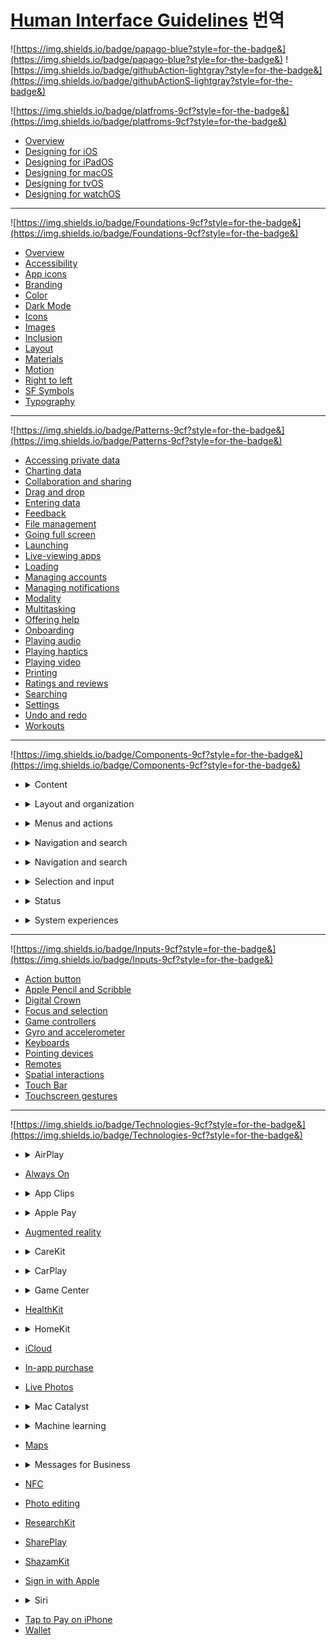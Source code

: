 # **[Human Interface Guidelines](https://developer.apple.com/design/human-interface-guidelines/guidelines/overview/) 번역**

![https://img.shields.io/badge/papago-blue?style=for-the-badge&](https://img.shields.io/badge/papago-blue?style=for-the-badge&)
![https://img.shields.io/badge/githubAction-lightgray?style=for-the-badge&](https://img.shields.io/badge/githubActionS-lightgray?style=for-the-badge&)

![https://img.shields.io/badge/platfroms-9cf?style=for-the-badge&](https://img.shields.io/badge/platfroms-9cf?style=for-the-badge&)

- [Overview](./translated-markdown/platforms/overview.md)
- [Designing for iOS](./translated-markdown/platforms/designing-for-ios.md)
- [Designing for iPadOS](./translated-markdown/platforms/designing-for-ipados.md)
- [Designing for macOS](./translated-markdown/platforms/designing-for-macos.md)
- [Designing for tvOS](./translated-markdown/platforms/designing-for-tvos.md)
- [Designing for watchOS](./translated-markdown/platforms/designing-for-watchos.md)

---

![https://img.shields.io/badge/Foundations-9cf?style=for-the-badge&](https://img.shields.io/badge/Foundations-9cf?style=for-the-badge&)

- [Overview](./translated-markdown/foundations/overview.md)
- [Accessibility](./translated-markdown/foundations/accessibility.md)
- [App icons](./translated-markdown/foundations/app-icons.md)
- [Branding](./translated-markdown/foundations/branding.md)
- [Color](./translated-markdown/foundations/color.md)
- [Dark Mode](./translated-markdown/foundations/dark-mode.md)
- [Icons](./translated-markdown/foundations/icons.md)
- [Images](./translated-markdown/foundations/images.md)
- [Inclusion](./translated-markdown/foundations/inclusion.md)
- [Layout](./translated-markdown/foundations/layout.md)
- [Materials](./translated-markdown/foundations/materials.md)
- [Motion](./translated-markdown/foundations/motion.md)
- [Right to left](./translated-markdown/foundations/right-to-left.md)
- [SF Symbols](./translated-markdown/foundations/sf-symbols.md)
- [Typography](./translated-markdown/foundations/typography.md)

---

![https://img.shields.io/badge/Patterns-9cf?style=for-the-badge&](https://img.shields.io/badge/Patterns-9cf?style=for-the-badge&)

- [Accessing private data](./translated-markdown/patterns/accessing-private-data.md)
- [Charting data](./translated-markdown/patterns/charting-data.md)
- [Collaboration and sharing](./translated-markdown/patterns/collaboration-and-sharing.md)
- [Drag and drop](./translated-markdown/patterns/drag-and-drop.md)
- [Entering data](./translated-markdown/patterns/entering-data.md)
- [Feedback](./translated-markdown/patterns/feedback.md)
- [File management](./translated-markdown/patterns/file-management.md)
- [Going full screen](./translated-markdown/patterns/going-full-screen.md)
- [Launching](./translated-markdown/patterns/launching.md)
- [Live-viewing apps](./translated-markdown/patterns/live-viewing-apps.md)
- [Loading](./translated-markdown/patterns/loading.md)
- [Managing accounts](./translated-markdown/patterns/managing-accounts.md)
- [Managing notifications](./translated-markdown/patterns/managing-notifications.md)
- [Modality](./translated-markdown/patterns/modality.md)
- [Multitasking](./translated-markdown/patterns/multitasking.md)
- [Offering help](./translated-markdown/patterns/offering-help.md)
- [Onboarding](./translated-markdown/patterns/onboarding.md)
- [Playing audio](./translated-markdown/patterns/playing-audio.md)
- [Playing haptics](./translated-markdown/patterns/playing-haptics.md)
- [Playing video](./translated-markdown/patterns/playing-video.md)
- [Printing](./translated-markdown/patterns/printing.md)
- [Ratings and reviews](./translated-markdown/patterns/ratings-and-reviews.md)
- [Searching](./translated-markdown/patterns/searching.md)
- [Settings](./translated-markdown/patterns/settings.md)
- [Undo and redo](./translated-markdown/patterns/undo-and-redo.md)
- [Workouts](./translated-markdown/patterns/workouts.md)

---

![https://img.shields.io/badge/Components-9cf?style=for-the-badge&](https://img.shields.io/badge/Components-9cf?style=for-the-badge&)

- <details> <summary> Content </summary>

  - [Charts](./translated-markdown/components/content/charts.md)
  - [Image views](./translated-markdown/components/content/image-views.md)
  - [Text views](./translated-markdown/components/content/text-views.md)
  - [Web views](./translated-markdown/components/content/web-views.md)

</details>

- <details> <summary> Layout and organization </summary>

  - [Boxes](./translated-markdown/components/layout-and-organization/boxes.md)
  - [Collections](./translated-markdown/components/layout-and-organization/collections.md)
  - [Column views](./translated-markdown/components/layout-and-organization/column-views.md)
  - [Disclosure controls](./translated-markdown/components/layout-and-organization/disclosure-controls.md)
  - [Labels](./translated-markdown/components/layout-and-organization/labels.md)
  - [Lists and tables](./translated-markdown/components/layout-and-organization/list-and-tables.md)
  - [Lockups](./translated-markdown/components/layout-and-organization/lockups.md)
  - [Outline views](./translated-markdown/components/layout-and-organization/outline-views.md)
  - [Split views](./translated-markdown/components/layout-and-organization/split-views.md)
  - [Tab views](./translated-markdown/components/layout-and-organization/tab-views.md)

</details>

- <details> <summary> Menus and actions </summary>

  - [Activity views](./translated-markdown/components/menus-and-actions/activity-views.md)
  - [Buttons](./translated-markdown/components/menus-and-actions/buttons.md)
  - [Context menus](./translated-markdown/components/menus-and-actions/context-menus.md)
  - [Dock menus](./translated-markdown/components/menus-and-actions/dock-menus.md)
  - [Edit menus](./translated-markdown/components/menus-and-actions/edit-menus.md)
  - [Menus](./translated-markdown/components/menus-and-actions/menus.md)
  - [Pop-up buttons](./translated-markdown/components/menus-and-actions/pop-up-buttons.md)
  - [Pull-down buttons](./translated-markdown/components/menus-and-actions/pull-down-buttons.md)
  - [Toolbars](./translated-markdown/components/menus-and-actions/toolbars.md)

</details>

- <details> <summary> Navigation and search </summary>

  - [Navigation bars](./translated-markdown/components/navigation-and-search/navigation-bars.md)
  - [Path controls](./translated-markdown/components/navigation-and-search/path-controls.md)
  - [Search fields](./translated-markdown/components/navigation-and-search/search-fields.md)
  - [Sidebars](./translated-markdown/components/navigation-and-search/sidebars.md)
  - [Tab bars](./translated-markdown/components/navigation-and-search/tab-bars.md)
  - [Token fields](./translated-markdown/components/navigation-and-search/token-fields.md)

</details>

- <details> <summary> Navigation and search </summary>

  - [Action sheets](./translated-markdown/components/presentation/action-sheets.md)
  - [Alerts](./translated-markdown/components/presentation/alerts.md)
  - [Page controls](./translated-markdown/components/presentation/page-controls.md)
  - [Panels](./translated-markdown/components/presentation/panels.md)
  - [Popovers](./translated-markdown/components/presentation/popovers.md)
  - [Scroll views](./translated-markdown/components/presentation/scroll-views.md)
  - [Sheets](./translated-markdown/components/presentation/sheets.md)
  - [Windows](./translated-markdown/components/presentation/windows.md)

</details>

- <details> <summary> Selection and input </summary>

  - [Color wells](./translated-markdown/components/selection-and-input/color-wells.md)
  - [Combo boxes](./translated-markdown/components/selection-and-input/combo-boxes.md)
  - [Digit entry views](./translated-markdown/components/selection-and-input/digit-entry-views.md)
  - [Image wells](./translated-markdown/components/selection-and-input/image-wells.md)
  - [Onscreen keyboards](./translated-markdown/components/selection-and-input/onscreen-keyboards.md)
  - [Pickers](./translated-markdown/components/selection-and-input/pickers.md)
  - [Segmented controls](./translated-markdown/components/selection-and-input/segmented-controls.md)
  - [Sliders](./translated-markdown/components/selection-and-input/sliders.md)
  - [Steppers](./translated-markdown/components/selection-and-input/steppers.md)
  - [Text fields](./translated-markdown/components/selection-and-input/text-fields.md)
  - [Toggles](./translated-markdown/components/selection-and-input/toggles.md)

</details>

- <details> <summary> Status </summary>

  - [Activity rings](./translated-markdown/components/status/acitivity-rings.md)
  - [Gauges](./translated-markdown/components/status/gauges.md)
  - [Progress indicators](./translated-markdown/components/status/progress-indicators.md)
  - [Rating indicators](./translated-markdown/components/status/rating-indicators.md)

</details>

- <details> <summary> System experiences </summary>

  - [Complications](./translated-markdown/components/system-experiences/complications.md)
  - [Home Screen quick actions](./translated-markdown/components/system-experiences/home-screen-quick-actions.md)
  - [Live Activities](./translated-markdown/components/system-experiences/live-activities.md)
  - [The menu bar](./translated-markdown/components/system-experiences/the-menu-bar.md)
  - [Notifications](./translated-markdown/components/system-experiences/notifications.md)
  - [Status bars](./translated-markdown/components/system-experiences/status-bars.md)
  - [Top Shelf](./translated-markdown/components/system-experiences/top-shelf.md)
  - [Watch faces](./translated-markdown/components/system-experiences/watch-faces.md)
  - [Widgets](./translated-markdown/components/system-experiences/widgets.md)

</details>

---

![https://img.shields.io/badge/Inputs-9cf?style=for-the-badge&](https://img.shields.io/badge/Inputs-9cf?style=for-the-badge&)

- [Action button](./translated-markdown/inputs/action-button.md)
- [Apple Pencil and Scribble](./translated-markdown/inputs/apple-pencil-and-scribble.md)
- [Digital Crown](./translated-markdown/inputs/digital-crown.md)
- [Focus and selection](./translated-markdown/inputs/focus-and-selection.md)
- [Game controllers](./translated-markdown/inputs/game-controllers.md)
- [Gyro and accelerometer](./translated-markdown/inputs/gyro-and-accelerometer.md)
- [Keyboards](./translated-markdown/inputs/keyboards.md)
- [Pointing devices](./translated-markdown/inputs/pointing-devices.md)
- [Remotes](./translated-markdown/inputs/remotes.md)
- [Spatial interactions](./translated-markdown/inputs/spatial-interactions.md)
- [Touch Bar](./translated-markdown/inputs/touch-bar.md)
- [Touchscreen gestures](./translated-markdown/inputs/touchscreen-gestures.md)

---

![https://img.shields.io/badge/Technologies-9cf?style=for-the-badge&](https://img.shields.io/badge/Technologies-9cf?style=for-the-badge&)
- <details> <summary> AirPlay </summary>

  - [Introduction](./translated-markdown/technologies/airplay/introduction.md)
  - [Icon](./translated-markdown/technologies/airplay/icon.md)
  - [Editorial](./translated-markdown/technologies/airplay/editorial.md)

</details>

- [Always On](./translated-markdown/technologies/always-on.md)

- <details> <summary> App Clips </summary>

  - [Introduction](./translated-markdown/technologies/app-clips/introduction.md)
  - [User experience](./translated-markdown/technologies/app-clips/user-experience.md)
  - [App Clip card](./translated-markdown/technologies/app-clips/app-clip-card.md)
  - [App Clip Codes](./translated-markdown/technologies/app-clips/app-clip-codes.md)
  - [Printing guidelines](./translated-markdown/technologies/app-clips/printing-guidelines.md)
  - [Legal requirements](./translated-markdown/technologies/app-clips/legal-requirements.md)

</details>

- <details> <summary> Apple Pay </summary>

  - [Introduction](./translated-markdown/technologies/apple-pay/introduction.md)
  - [Offering Apple Pay](./translated-markdown/technologies/apple-pay/offering-apple-pay.md)
  - [Checkout and payment](./translated-markdown/technologies/apple-pay/checkout-and-payment.md)
  - [Error handling](./translated-markdown/technologies/apple-pay/error-handling.md)
  - [Subscriptions and donations](./translated-markdown/technologies/apple-pay/subscriptions-and-donations.md)
  - [Buttons and marks](./translated-markdown/technologies/apple-pay/Buttons-and-marks.md)
  - [Editorial](./translated-markdown/technologies/apple-pay/editorial.md)

</details>

- [Augmented reality](./translated-markdown/technologies/augmented-reality.md)
- <details> <summary> CareKit </summary>

  - [Introduction](./translated-markdown/technologies/carekit/introduction.md)
  - [Data and privacy](./translated-markdown/technologies/carekit/data-and-privacy.md)
  - [Views](./translated-markdown/technologies/carekit/views.md)
  - [User experience](./translated-markdown/technologies/carekit/user-experience.md)
  - [Symbols and branding](./translated-markdown/technologies/carekit/symbols-and-branding.md)

</details>

- <details> <summary> CarPlay </summary>

  - [Introduction](./translated-markdown/technologies/carplay/introduction.md)
  - [Architecture](./translated-markdown/technologies/carplay/architecture.md)
  - [Interaction](./translated-markdown/technologies/carplay/interaction.md)
  - [Visual design](./translated-markdown/technologies/carplay/visual-design.md)
  - [Icons and Images](./translated-markdown/technologies/carplay/icons-and-images.md)
  - [System elements](./translated-markdown/technologies/carplay/system-elements.md)

</details>

- <details> <summary> Game Center </summary>

  - [Introduction](./translated-markdown/technologies/game-center/introduction.md)
  - [Access point](./translated-markdown/technologies/game-center/access-point.md)
  - [Dashboard](./translated-markdown/technologies/game-center/dashboard.md)
  - [Achievements](./translated-markdown/technologies/game-center/achievements.md)
  - [Leaderboards](./translated-markdown/technologies/game-center/leaderboards.md)
  - [Multiplayer](./translated-markdown/technologies/game-center/multiplayer.md)
  - [Custom dashboard links](./translated-markdown/technologies/game-center/custom-dashboard-links.md)

</details>

- [HealthKit](./translated-markdown/technologies/healthkit.md)

- <details> <summary> HomeKit </summary>

  - [Introduction](./translated-markdown/technologies/homekit/introduction.md)
  - [Terminology and layout](./translated-markdown/technologies/homekit/terminology-and-layout.md)
  - [Setup](./translated-markdown/technologies/homekit/setup.md)
  - [Siri interactions](./translated-markdown/technologies/homekit/siri-interactions.md)
  - [Custom functionality](./translated-markdown/technologies/homekit/custom-functionality.md)
  - [Icons](./translated-markdown/technologies/homekit/icons.md)
  - [Editorial](./translated-markdown/technologies/homekit/editorial.md)

</details>

- [iCloud](./translated-markdown/technologies/icloud.md)
- [In-app purchase](./translated-markdown/technologies/in-app-purchase.md)
- [Live Photos](./translated-markdown/technologies/live-photos.md)

- <details> <summary> Mac Catalyst  </summary>

  - [Introduction](./translated-markdown/technologies/mac-catalyst/introduction.md)
  - [App structure](./translated-markdown/technologies/mac-catalyst/app-structure.md)
  - [User interaction](./translated-markdown/technologies/mac-catalyst/user-interaction.md)
  - [Visual design](./translated-markdown/technologies/mac-catalyst/visual-design.md)
  - [Mac idiom](./translated-markdown/technologies/mac-catalyst/mac-idiom.md)

</details>

- <details> <summary> Machine learning </summary>

  - [Introduction](./translated-markdown/technologies/machine-learning/introduction.md)
  - [Machine learning roles](./translated-markdown/technologies/machine-learning/machine-learning-roles.md)
  - [Explicit feedback](./translated-markdown/technologies/machine-learning/explicit-feedback.md)
  - [Implicit feedback](./translated-markdown/technologies/machine-learning/implicit-feedback.md)
  - [Calibration](./translated-markdown/technologies/machine-learning/calibration.md)
  - [Corrections](./translated-markdown/technologies/machine-learning/corrections.md)
  - [Mistakes](./translated-markdown/technologies/machine-learning/mistakes.md)
  - [Multiple options](./translated-markdown/technologies/machine-learning/multiple-optinos.md)
  - [Confidence](./translated-markdown/technologies/machine-learning/confidence.md)
  - [Attribution](./translated-markdown/technologies/machine-learning/attribution.md)
  - [Limitations](./translated-markdown/technologies/machine-learning/limitations.md)

</details>

- [Maps](./translated-markdown/technologies/maps.md)

- <details> <summary> Messages for Business  </summary>

  - [Introduction](./translated-markdown/technologies/messages-for-business/introduction.md)
  - [Branding](./translated-markdown/technologies/messages-for-business/branding.md)
  - [Buttons](./translated-markdown/technologies/messages-for-business/buttons.md)
  - [Color](./translated-markdown/technologies/messages-for-business/color.md)
  - [Dark Mode](./translated-markdown/technologies/messages-for-business/dark-mode.md)
  - [Logo](./translated-markdown/technologies/messages-for-business/logo.md)
  - [Message bubble content](./translated-markdown/technologies/messages-for-business/message-bubble-content.md)
  - [Screenshots](./translated-markdown/technologies/messages-for-business/screenshots.md)

</details>

- [NFC](./translated-markdown/technologies/nfc.md)
- [Photo editing](./translated-markdown/technologies/photo-editing.md)
- [ResearchKit](./translated-markdown/technologies/researchkit.md)
- [SharePlay](./translated-markdown/technologies/shareplay.md)
- [ShazamKit](./translated-markdown/technologies/shazamkit.md)
- [Sign in with Apple](./translated-markdown/technologies/sign-in-with-apple.md)
- <details> <summary> Siri </summary>

  - [Introduction](./translated-markdown/technologies/siri/introduction.md)
  - [System intents](./translated-markdown/technologies/siri/system-intents.md)
  - [Custom intents](./translated-markdown/technologies/siri/custom-intents.md)
  - [Shortcuts and suggestions](./translated-markdown/technologies/siri/shortcuts-and-suggestions.md)
  - [Editorial](./translated-markdown/technologies/siri/editorial.md)

</details>

- [Tap to Pay on iPhone](./translated-markdown/technologies/tap-to-pay-on-iphone.md)
- [Wallet](./translated-markdown/technologies/wallet.md)


